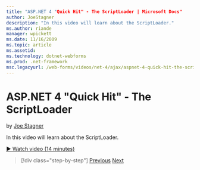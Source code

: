 ```yaml
---
title: "ASP.NET 4 "Quick Hit" - The ScriptLoader | Microsoft Docs"
author: JoeStagner
description: "In this video will learn about the ScriptLoader."
ms.author: riande
manager: wpickett
ms.date: 11/16/2009
ms.topic: article
ms.assetid: 
ms.technology: dotnet-webforms
ms.prod: .net-framework
msc.legacyurl: /web-forms/videos/net-4/ajax/aspnet-4-quick-hit-the-scriptloader
---
```

ASP.NET 4 "Quick Hit" - The ScriptLoader
====================
by [Joe Stagner](https://github.com/JoeStagner)

In this video will learn about the ScriptLoader.

[&#9654; Watch video (14 minutes)](https://channel9.msdn.com/Blogs/ASP-NET-Site-Videos/aspnet-4-quick-hit-the-scriptloader)

>[!div class="step-by-step"] [Previous](aspnet-4-quick-hit-imperative-javascript-syntax-for-microsoft-client-side-controls.md) [Next](aspnet-4-quick-hit-jquery-syntax-for-microsoft-ajax.md)